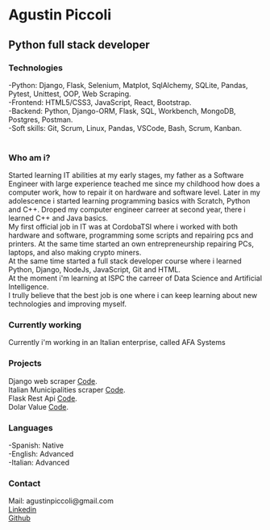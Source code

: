 <h1>Agustin Piccoli</h1>
<h2>Python full stack developer</h2>


<h3>Technologies</h3>
-Python: Django, Flask, Selenium, Matplot, SqlAlchemy, SQLite, Pandas, Pytest, Unittest, OOP, Web Scraping.  <br>
-Frontend: HTML5/CSS3, JavaScript, React, Bootstrap.  <br>
-Backend: Python, Django-ORM, Flask, SQL, Workbench, MongoDB, Postgres, Postman.  <br>
-Soft skills: Git, Scrum, Linux, Pandas, VSCode, Bash, Scrum, Kanban.  <br><br>

<h3>Who am i?</h3>
Started learning IT abilities at my early stages, my father as a Software Engineer with large experience teached me since my childhood how does a computer work, how to repair it on hardware and software level. Later in my adolescence i started learning programming basics with Scratch, Python and C++. Droped my computer engineer carreer at second year, there i learned C++ and Java basics.  <br>
My first official job in IT was at CordobaTSI where i worked with both hardware and software, programming some scripts and repairing pcs and printers. At the same time started an own entrepreneurship repairing PCs, laptops, and also making crypto miners.  <br>
At the same time started a full stack developer course where i learned Python, Django, NodeJs, JavaScript, Git and HTML.  <br>
At the moment i'm learning at ISPC the carreer of Data Science and Artificial Intelligence.  <br>
I trully believe that the best job is one where i can keep learning about new technologies and improving myself.  <br>

<h3>Currently working</h3>
Currently i'm working in an Italian enterprise, called AFA Systems<br>


<h3>Projects</h3>
Django web scraper <a href='https://github.com/agustinpic72/Django_webScraper'>Code</a>.  <br>
Italian Municipalities scraper <a href='https://github.com/agustinpic72/web_scrapper_comuni'>Code</a>.  <br>
Flask Rest Api <a href='https://github.com/agustinpic72/rest_api_flask'>Code</a>.  <br>
Dolar Value <a href='https://github.com/agustinpic72/valor_dolar'>Code</a>.  <br>

<h3>Languages</h3>
-Spanish: Native  <br>
-English: Advanced  <br>
-Italian: Advanced  <br>

<h3>Contact</h3>
Mail: agustinpiccoli@gmail.com  <br>
<a href='https://www.linkedin.com/in/agustin-piccoli/'>Linkedin</a>  <br> 
<a href='https://github.com/agustinpic72 '>Github</a>   <br>


